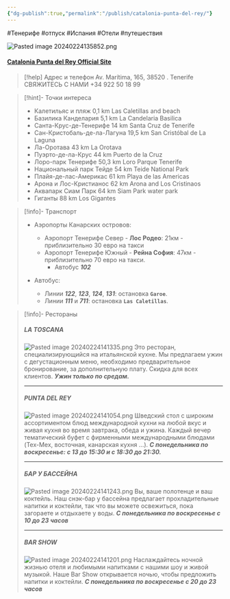 ```yaml
---
{"dg-publish":true,"permalink":"/publish/catalonia-punta-del-rey/"}
---
```



#Тенерифе #отпуск #Испания #Отели #путешествия 

![Pasted image 20240224135852.png](/img/user/Files/Pasted%20image%2020240224135852.png)

#### [Catalonia Punta del Rey Official Site](https://www.cataloniahotels.com/ru/otel/catalonia-punta-del-rey)

> [!help] Адрес и телефон 
Av. Marítima, 165, 38520 . Tenerife СВЯЖИТЕСЬ С НАМИ +34 922 50 18 99 

> [!hint]- Точки интереса
> - Калетильяс и пляж 0,1 km Las Caletillas and beach 
> - Базилика Канделария 5,1 km La Candelaria Basilica 
> - Санта-Крус-де-Тенерифе 14 km Santa Cruz de Tenerife 
> - Сан-Кристобаль-де-ла-Лагуна 19,5 km San Cristóbal de La Laguna 
> - Ла-Оротава 43 km La Orotava 
> - Пуэрто-де-ла-Крус 44 km Puerto de la Cruz
> - Лоро-парк Тенерифе 50,3 km Loro Parque Tenerife 
> - Национальный парк Тейде 54 km Teide National Park
> - Плайя-де-лас-Америкас 61 km Playa de las Americas 
> - Арона и Лос-Кристианос 62 km Arona and Los Cristinaos 
> - Аквапарк Сиам Парк 64 km Siam Park water park
> - Гиганты 88 km Los Gigantes 

> [!info]- Транспорт
> - Аэропорты Канарских островов:
> 	- Аэропорт Тенерифе Север - **Лос Родео**: 21км - приблизительно 30 евро на такси
> 	- Аэропорт Тенерифе Южный - **Рейна София**: 47км - приблизительно 70 евро на такси. 
> 		- Автобус ***102***
> 		
> - Автобус:
> 	- Линии ***122***, ***123***, ***124***, ***131***: остановка **`Garoe`**.
> 	- Линии ***111*** и ***711***: остановка **`Las Caletillas`**. 

> [!info]- Рестораны 
> ##### LA TOSCANA
>![Pasted image 20240224141335.png](/img/user/Files/Pasted%20image%2020240224141335.png)
>Это ресторан, специализирующийся на итальянской кухне. Мы предлагаем ужин с дегустационным меню, необходимо предварительное бронирование, за дополнительную плату. Скидка для всех клиентов.
> ***Ужин только по средам.***
> *****
> ##### PUNTA DEL REY
>![Pasted image 20240224141054.png](/img/user/Files/Pasted%20image%2020240224141054.png)
>Шведский стол с широким ассортиментом блюд международной кухни на любой вкус и живая кухня во время завтрака, обеда и ужина. Каждый вечер тематический буфет с фирменными международными блюдами (Tex-Mex, восточная, канарская кухня ...).
> ***С понедельника по воскресенье: с 13 до 15:30 и с 18:30 до 21:30.***
> ******
>##### БАР У БАССЕЙНА
>![Pasted image 20240224141243.png](/img/user/Files/Pasted%20image%2020240224141243.png)
>Вы, ваше полотенце и ваш коктейль. Наш снэк-бар у бассейна предлагает прохладительные напитки и коктейли, так что вы можете освежиться, пока загораете и отдыхаете у воды.
>***С понедельника по воскресенье с 10 до 23 часов***
>*********
>##### BAR SHOW
>![Pasted image 20240224141201.png](/img/user/Files/Pasted%20image%2020240224141201.png)
>Наслаждайтесь ночной жизнью отеля и любимыми напитками с нашими шоу и живой музыкой. Наше Bar Show открывается ночью, чтобы предложить напитки и коктейли.
>***С понедельника по воскресенье с 20 до 23 часов*** 

